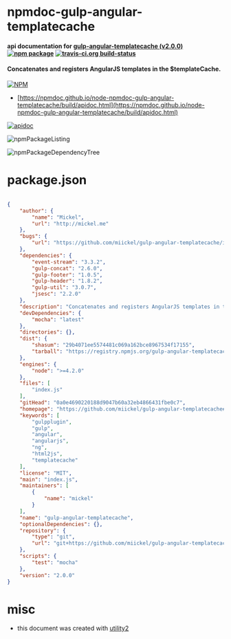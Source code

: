 # npmdoc-gulp-angular-templatecache

#### api documentation for  [gulp-angular-templatecache (v2.0.0)](https://github.com/miickel/gulp-angular-templatecache#readme)  [![npm package](https://img.shields.io/npm/v/npmdoc-gulp-angular-templatecache.svg?style=flat-square)](https://www.npmjs.org/package/npmdoc-gulp-angular-templatecache) [![travis-ci.org build-status](https://api.travis-ci.org/npmdoc/node-npmdoc-gulp-angular-templatecache.svg)](https://travis-ci.org/npmdoc/node-npmdoc-gulp-angular-templatecache)

#### Concatenates and registers AngularJS templates in the $templateCache.

[![NPM](https://nodei.co/npm/gulp-angular-templatecache.png?downloads=true&downloadRank=true&stars=true)](https://www.npmjs.com/package/gulp-angular-templatecache)

- [https://npmdoc.github.io/node-npmdoc-gulp-angular-templatecache/build/apidoc.html](https://npmdoc.github.io/node-npmdoc-gulp-angular-templatecache/build/apidoc.html)

[![apidoc](https://npmdoc.github.io/node-npmdoc-gulp-angular-templatecache/build/screenCapture.buildCi.browser.%252Ftmp%252Fbuild%252Fapidoc.html.png)](https://npmdoc.github.io/node-npmdoc-gulp-angular-templatecache/build/apidoc.html)

![npmPackageListing](https://npmdoc.github.io/node-npmdoc-gulp-angular-templatecache/build/screenCapture.npmPackageListing.svg)

![npmPackageDependencyTree](https://npmdoc.github.io/node-npmdoc-gulp-angular-templatecache/build/screenCapture.npmPackageDependencyTree.svg)



# package.json

```json

{
    "author": {
        "name": "Mickel",
        "url": "http://mickel.me"
    },
    "bugs": {
        "url": "https://github.com/miickel/gulp-angular-templatecache/issues"
    },
    "dependencies": {
        "event-stream": "3.3.2",
        "gulp-concat": "2.6.0",
        "gulp-footer": "1.0.5",
        "gulp-header": "1.8.2",
        "gulp-util": "3.0.7",
        "jsesc": "2.2.0"
    },
    "description": "Concatenates and registers AngularJS templates in the $templateCache.",
    "devDependencies": {
        "mocha": "latest"
    },
    "directories": {},
    "dist": {
        "shasum": "29b4071ee5574481c069a162bce8967534f17155",
        "tarball": "https://registry.npmjs.org/gulp-angular-templatecache/-/gulp-angular-templatecache-2.0.0.tgz"
    },
    "engines": {
        "node": ">=4.2.0"
    },
    "files": [
        "index.js"
    ],
    "gitHead": "0a0e4690220188d9047b60a32eb4866431fbe0c7",
    "homepage": "https://github.com/miickel/gulp-angular-templatecache#readme",
    "keywords": [
        "gulpplugin",
        "gulp",
        "angular",
        "angularjs",
        "ng",
        "html2js",
        "templatecache"
    ],
    "license": "MIT",
    "main": "index.js",
    "maintainers": [
        {
            "name": "mickel"
        }
    ],
    "name": "gulp-angular-templatecache",
    "optionalDependencies": {},
    "repository": {
        "type": "git",
        "url": "git+https://github.com/miickel/gulp-angular-templatecache.git"
    },
    "scripts": {
        "test": "mocha"
    },
    "version": "2.0.0"
}
```



# misc
- this document was created with [utility2](https://github.com/kaizhu256/node-utility2)
